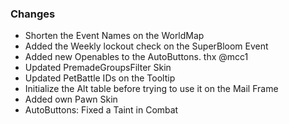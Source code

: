 ### Changes ###

  * Shorten the Event Names on the WorldMap
  * Added the Weekly lockout check on the SuperBloom Event
  * Added new Openables to the AutoButtons. thx @mcc1
  * Updated PremadeGroupsFilter Skin
  * Updated PetBattle IDs on the Tooltip
  * Initialize the Alt table before trying to use it on the Mail Frame
  * Added own Pawn Skin
  * AutoButtons: Fixed a Taint in Combat
